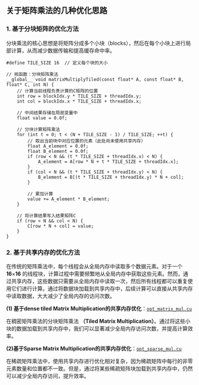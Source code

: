 ## 关于矩阵乘法的几种优化思路

### 1. 基于分块矩阵的优化方法

分块乘法的核心思想是将矩阵分成多个小块（blocks），然后在每个小块上进行局部计算，从而减少数据传输和提高缓存命中率。

```cuda
#define TILE_SIZE 16  // 定义每个块的大小

// 核函数：分块矩阵乘法
__global__ void matrixMultiplyTiled(const float* A, const float* B, float* C, int N) {
    // 计算当前线程负责计算的C矩阵的位置
    int row = blockIdx.y * TILE_SIZE + threadIdx.y;
    int col = blockIdx.x * TILE_SIZE + threadIdx.x;

    // 中间结果存储在局部变量中
    float value = 0.0f;

    // 分块计算矩阵乘法
    for (int t = 0; t < (N + TILE_SIZE - 1) / TILE_SIZE; ++t) {
        // 取出当前块中对应位置的元素（此处尚未使用共享内存）
        float A_element = 0.0f;
        float B_element = 0.0f;
        if (row < N && (t * TILE_SIZE + threadIdx.x) < N) {
            A_element = A[row * N + t * TILE_SIZE + threadIdx.x];
        }
        if (col < N && (t * TILE_SIZE + threadIdx.y) < N) {
            B_element = B[(t * TILE_SIZE + threadIdx.y) * N + col];
        }

        // 累加计算
        value += A_element * B_element;
    }

    // 将计算结果写入结果矩阵C
    if (row < N && col < N) {
        C[row * N + col] = value;
    }
}
```

### 2. 基于共享内存的优化方法

在传统的矩阵乘法中，每个线程会从全局内存中读取多个数据元素。对于一个 **16**×**16** 的线程块，计算过程中需要频繁地从全局内存中获取这些元素。然而，通过共享内存，这些数据只需要从全局内存中读取一次，然后所有线程都可以重复使用它们进行计算。通过将数据块加载到共享内存中，后续计算可以直接从共享内存中读取数据，大大减少了全局内存的访问次数。

__(1) 基于dense tiled Matrix Multiplication的共享内存优化__：[`opt_matrix_mul.cu`](opt_matrix_mul.cu)

在稠密矩阵乘法的分块矩阵乘法 **（Tiled Matrix Multiplication）**。通过将这些小块的数据加载到共享内存中，我们可以显著减少全局内存访问次数，并提高计算效率。

__(2)基于Sparse Matrix Multiplication的共享内存优化__：[`opt_sparse_mul.cu`](opt_sparse_mul.cu)

在稀疏矩阵乘法中，使用共享内存进行优化相对复杂，因为稀疏矩阵中每行的非零元素数量和位置都不一致。但是，通过将某些稀疏矩阵块加载到共享内存中，仍然可以减少全局内存访问，提升效率。
